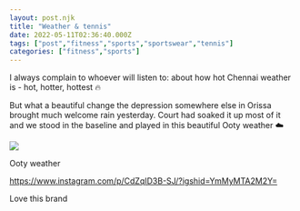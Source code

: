 ```yaml
---
layout: post.njk
title: "Weather & tennis"
date: 2022-05-11T02:36:40.000Z
tags: ["post","fitness","sports","sportswear","tennis"]
categories: ["fitness","sports"]
---
```


I always complain to whoever will listen to: about how hot Chennai weather is - hot, hotter, hottest 🔥

But what a beautiful change the depression somewhere else in Orissa brought much welcome rain yesterday. Court had soaked it up most of it and we stood in the baseline and played in this beautiful Ooty weather ☁️

![](/assets/images/weather-tennis-cebd295b.jpg)

Ooty weather

https://www.instagram.com/p/CdZqID3B-SJ/?igshid=YmMyMTA2M2Y=

Love this brand